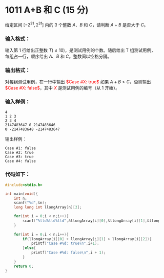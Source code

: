 # 1011 A+B 和 C (15 分)
给定区间 $[−2^{31} ​​,2^{31} ​​]$ 内的 3 个整数 $A$、$B$ 和 $C$，请判断 $A + B$ 是否大于 $C$。
### 输入格式：
输入第 1 行给出正整数 $T (≤10)$，是测试用例的个数。随后给出 T 组测试用例，每组占一行，顺序给出 $A$、$B$ 和 $C$。整数间以空格分隔。
### 输出格式：
对每组测试用例，在一行中输出 <font color = "red">$Case #X: true$ </font>如果 $A+B>C$，否则输出<font color = "red"> $Case #X: false$</font>，其中 <font color = "red">$X$</font> 是测试用例的编号（从 1 开始）。
### 输入样例：
```
4
1 2 3
2 3 4
2147483647 0 2147483646
0 -2147483648 -2147483647
```
输出样例：
```
Case #1: false
Case #2: true
Case #3: true
Case #4: false
```
### 代码如下：
```c
#include<stdio.h>

int main(void){
    int n;
    scanf("%d",&n);
    long long int llongArray[n][3];

    for(int i = 0;i < n;i++){
        scanf("%lld%lld%lld",&llongArray[i][0],&llongArray[i][1],&llongArray[i][2]);
    }
    
    for(int i = 0;i < n;i++){
        if(llongArray[i][0] + llongArray[i][1] > llongArray[i][2]){
            printf("Case #%d: true\n",i+1);
        }else{
            printf("Case #%d: false\n",i + 1);
        }
    }
    return 0;
}
```